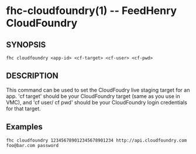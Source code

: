 fhc-cloudfoundry(1) -- FeedHenry CloudFoundry
=============================================

## SYNOPSIS

    fhc cloudfoundry <app-id> <cf-target> <cf-user> <cf-pwd>

## DESCRIPTION

This command can be used to set the CloudFoudry live staging target for an app. 'cf target' should be your CloudFoundry target (same as you use in VMC), and 'cf user/ cf pwd' should be your CloudFoundry login credentials for that target.

## Examples

    fhc cloudfoundry 123456789012345678901234 http://api.cloudfoundry.com foo@bar.com password


